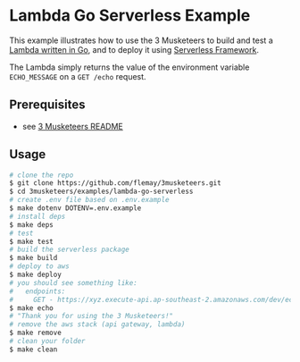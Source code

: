 # Lambda Go Serverless Example

This example illustrates how to use the 3 Musketeers to build and test a [Lambda written in Go](https://github.com/aws/aws-lambda-go), and to deploy it using [Serverless Framework](https://serverless.com).

The Lambda simply returns the value of the environment variable `ECHO_MESSAGE` on a `GET /echo` request.

## Prerequisites

- see [3 Musketeers README](https://github.com/flemay/3musketeers/blob/master/README.md)

## Usage

```bash
# clone the repo
$ git clone https://github.com/flemay/3musketeers.git
$ cd 3musketeers/examples/lambda-go-serverless
# create .env file based on .env.example
$ make dotenv DOTENV=.env.example
# install deps
$ make deps
# test
$ make test
# build the serverless package
$ make build
# deploy to aws
$ make deploy
# you should see something like:
#   endpoints:
#     GET - https://xyz.execute-api.ap-southeast-2.amazonaws.com/dev/echo
$ make echo
# "Thank you for using the 3 Musketeers!"
# remove the aws stack (api gateway, lambda)
$ make remove
# clean your folder
$ make clean
```